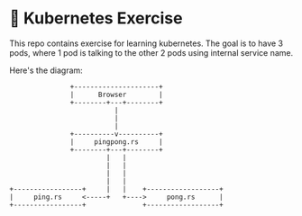 # 🏓 Kubernetes Exercise

This repo contains exercise for learning kubernetes.
The goal is to have 3 pods, where 1 pod is talking to the other 2 pods using internal service name.

Here's the diagram:

                   +---------------------+
                   |      Browser        |
                   +--------+---+--------+
                              |
                              |
                              |
                   +----------v----------+
                   |     pingpong.rs     |
                   +--------+---+--------+
                            |   |
                            |   |
                            |   |
                            |   |
    +-----------------+     |   |    +------------------+
    |     ping.rs     <-----+   +---->     pong.rs      |
    +-----------------+              +------------------+
